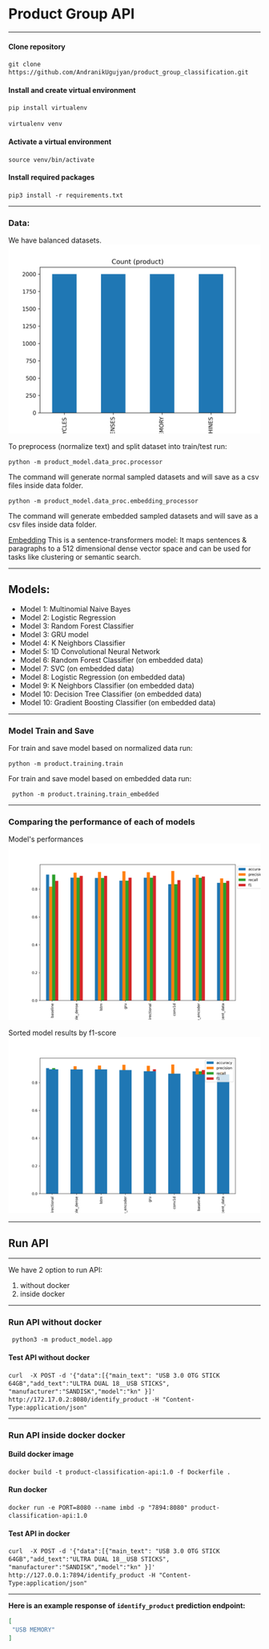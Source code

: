 # Product Group	 API
***
#### Clone repository 
    
    git clone https://github.com/AndranikUgujyan/product_group_classification.git

#### Install and create virtual environment

    pip install virtualenv

    virtualenv venv

#### Activate a virtual environment

    source venv/bin/activate

#### Install required packages

    pip3 install -r requirements.txt
***
### Data:

We have balanced datasets.
![imbalanced datasets](product_model/data_plots/main_data_plot.png)

To preprocess (normalize text) and split dataset into train/test run:
    
    python -m product_model.data_proc.processor

The command will generate normal sampled datasets and will save as a csv files inside data folder.

    python -m product_model.data_proc.embedding_processor

The command will generate embedded sampled datasets and will save as a csv files inside data folder.

[Embedding](https://huggingface.co/sentence-transformers/distiluse-base-multilingual-cased-v2) This is a sentence-transformers model: It maps sentences & paragraphs to a 512 dimensional dense vector space and can be used for tasks like clustering or semantic search.
***

## Models:

* Model 1: Multinomial Naive Bayes 
* Model 2: Logistic Regression
* Model 3: Random Forest Classifier
* Model 3: GRU model
* Model 4: K Neighbors Classifier
* Model 5: 1D Convolutional Neural Network
* Model 6: Random Forest Classifier (on embedded data)
* Model 7: SVC (on embedded data)
* Model 8: Logistic Regression (on embedded data)
* Model 9: K Neighbors Classifier (on embedded data)
* Model 10: Decision Tree Classifier (on embedded data)
* Model 10: Gradient Boosting Classifier (on embedded data)
***
### Model Train and Save

For train and save model based on normalized data run:

    python -m product.training.train

For train and save model based on embedded data run:

     python -m product.training.train_embedded

***
### Comparing the performance of each of models

Model's performances
![imbalanced datasets](product_model/models_results_plots/all_models_results.png)

Sorted model results by f1-score
![imbalanced datasets](product_model/models_results_plots/all_models_f1_score.png)
***

## Run API
***
We have 2 option to run API:
1. without docker
2. inside docker
***
### Run API without docker

     python3 -m product_model.app

#### Test API without docker

    curl  -X POST -d '{"data":[{"main_text": "USB 3.0 OTG STICK 64GB","add_text":"ULTRA DUAL 18__USB STICKS", "manufacturer":"SANDISK","model":"kn" }]'  http://172.17.0.2:8080/identify_product -H "Content-Type:application/json"

***

### Run API inside docker docker

#### Build docker image

    docker build -t product-classification-api:1.0 -f Dockerfile .
    
#### Run docker

    docker run -e PORT=8080 --name imbd -p "7894:8080" product-classification-api:1.0
    
#### Test API in docker

    curl  -X POST -d '{"data":[{"main_text": "USB 3.0 OTG STICK 64GB","add_text":"ULTRA DUAL 18__USB STICKS", "manufacturer":"SANDISK","model":"kn" }]'  http://127.0.0.1:7894/identify_product -H "Content-Type:application/json"

***

**Here is an example response of `identify_product` prediction endpoint:**

```json
[
 "USB MEMORY"
]
```